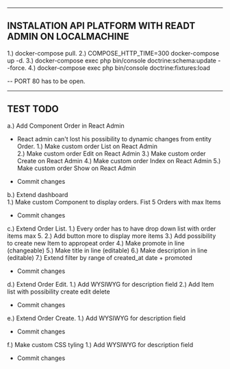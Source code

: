 ------------------------------------------------------------
  INSTALATION API PLATFORM WITH READT ADMIN ON LOCALMACHINE
------------------------------------------------------------
  1.) docker-compose pull. 
  2.) COMPOSE_HTTP_TIME=300 docker-compose up -d. 
  3.) docker-compose exec php bin/console doctrine:schema:update --force. 
  4.) docker-compose exec php bin/console doctrine:fixtures:load 
    
  -- PORT 80 has to be open. 

---------------------------------------------
  TEST TODO
---------------------------------------------
a.) Add Component Order in React Admin 
  - React admin can't lost his possibility to dynamic changes from entity Order. 
    1.) Make custom order List on React Admin  
    2.) Make custom order Edit on React Admin
    3.) Make custom order Create on React Admin
    4.) Make custom order Index on React Admin
    5.) Make custom order Show on React Admin

 - Commit changes 
 
b.) Extend dashboard     
    1.) Make custom Component to display orders. Fist 5 Orders with max Items  
    
- Commit changes
    
c.) Extend Order List.
    1.) Every order has to have drop down list with order items max 5. 
    2.) Add button more to display more items
    3.) Add possibility to create new Item to appropeat order
    4.) Make promote in line (changeable)
    5.) Make title in line (editable) 
    6.) Make description in line (editable)
    7.) Extend filter by range of created_at date + promoted

- Commit changes

d.) Extend Order Edit.
    1.) Add WYSIWYG for description field
    2.) Add Item list with possibility create edit delete
        
- Commit changes
        
e.) Extend Order Create.
    1.) Add WYSIWYG for description field

- Commit changes
    
f.) Make custom CSS tyling 
    1.) Add WYSIWYG for description field    
    
- Commit changes
